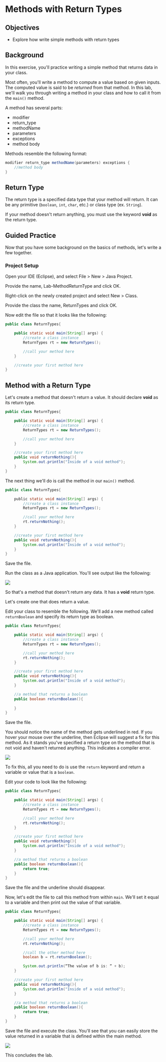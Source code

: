 # Methods with Return Types

## Objectives

* Explore how write simple methods with return types
    
## Background

In this exercise, you'll practice writing a simple method that returns data in your class.

Most often, you'll write a method to compute a value based on given inputs. The computed value is said to be _returned_ from that method. In this lab, we'll walk you through writing a method in your class and how to call it from the `main()` method.

A method has several parts:

*   modifier
*   return\_type
*   methodName
*   parameters
*   exceptions
*   method body
    
Methods resemble the following format:

```java
modifier return_type methodName(parameters) exceptions {
    //method body
}
```

## Return Type

The return type is a specified data type that your method will return. It can be any primitive (`boolean`, `int`, `char`, etc.) or class type (ex. `String`).

If your method doesn't return anything, you must use the keyword **void** as the return type.

## Guided Practice

Now that you have some background on the basics of methods, let's write a few together. 

### Project Setup

Open your IDE (Eclipse), and select File > New > Java Project.

Provide the name, Lab-MethodReturnType and click OK.

Right-click on the newly created project and select New > Class.

Provide the class the name, ReturnTypes and click OK.

Now edit the file so that it looks like the following:

```java
public class ReturnTypes{

    public static void main(String[] args) {
        //create a class instance
        ReturnTypes rt = new ReturnTypes();

        //call your method here
    }

    //create your first method here
}
```

## Method with a Return Type

Let's create a method that doesn't return a value. It should declare **void** as its return type.

```java
public class ReturnTypes{

    public static void main(String[] args) {
        //create a class instance
        ReturnTypes rt = new ReturnTypes();

        //call your method here
    }

    //create your first method here
    public void returnNothing(){
        System.out.println("Inside of a void method");
    }
}
```

The next thing we'll do is call the method in our `main()` method.

```java
public class ReturnTypes{

    public static void main(String[] args) {
        //create a class instance
        ReturnTypes rt = new ReturnTypes();

        //call your method here
        rt.returnNothing();
    } 

    //create your first method here
    public void returnNothing(){
        System.out.println("Inside of a void method");
    }
}
```

Save the file.

Run the class as a Java application. You'll see output like the following:

![](images/image-1.png)

So that's a method that doesn't return any data. It has a **void** return type.

Let's create one that does return a value.

Edit your class to resemble the following. We'll add a new method called `returnBoolean` and specify its return type as boolean.

```java
public class ReturnTypes{

    public static void main(String[] args) {
        //create a class instance
        ReturnTypes rt = new ReturnTypes();

        //call your method here
        rt.returnNothing();
    }

    //create your first method here
    public void returnNothing(){
        System.out.println("Inside of a void method");
    }

    //a method that returns a boolean
    public boolean returnBoolean(){
    
    }
}
```

Save the file.

You should notice the name of the method gets underlined in red. If you hover your mouse over the underline, then Eclipse will suggest a fix for this method. As it stands you've specified a return type on the method that is not void and haven't returned anything. This indicates a compiler error.

![](images/image-2.png)

To fix this, all you need to do is use the `return` keyword and return a variable or value that is a `boolean`.

Edit your code to look like the following:

```java
public class ReturnTypes{

    public static void main(String[] args) {
        //create a class instance
        ReturnTypes rt = new ReturnTypes();

        //call your method here
        rt.returnNothing();
    }

    //create your first method here
    public void returnNothing(){
        System.out.println("Inside of a void method");
    }

    //a method that returns a boolean
    public boolean returnBoolean(){
        return true;
    }
}
```

Save the file and the underline should disappear.

Now, let's edit the file to call this method from within `main`. We'll set it equal to a variable and then print out the value of that variable.

```java
public class ReturnTypes{

    public static void main(String[] args) {
        //create a class instance
        ReturnTypes rt = new ReturnTypes();

        //call your method here
        rt.returnNothing();

        //call the other method here
        boolean b = rt.returnBoolean();

        System.out.println(“The value of b is: “ + b);
    }

    //create your first method here
    public void returnNothing(){
        System.out.println("Inside of a void method");
    }

    //a method that returns a boolean
    public boolean returnBoolean(){
        return true;
    }
}
```

Save the file and execute the class. You'll see that you can easily store the value returned in a variable that is defined within the main method.

![](images/image-3.png)

This concludes the lab.